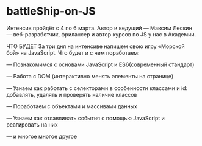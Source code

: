 # battleShip-on-JS

Интенсив пройдёт с 4 по 6 марта. Автор и ведущий — Максим Лескин — веб-разработчик, фрилансер и автор курсов по JS у нас в Академии.

ЧТО БУДЕТ
За три дня на интенсиве напишем свою игру «Морской бой» на JavaScript. Что будет и с чем поработаем:

— Познакомимся с основами JavaScript и ES6(современный стандарт)

— Работа с DOM (интерактивно менять элементы на странице)

— Узнаем как работать с селекторами в особенности классами и id: добавлять, удалять и проверять наличие классов

— Поработаем с объектами и массивами данных

— Узнаем как отлавливать события с помощью JavaScript и реагировать на них

— и многое многое другое
